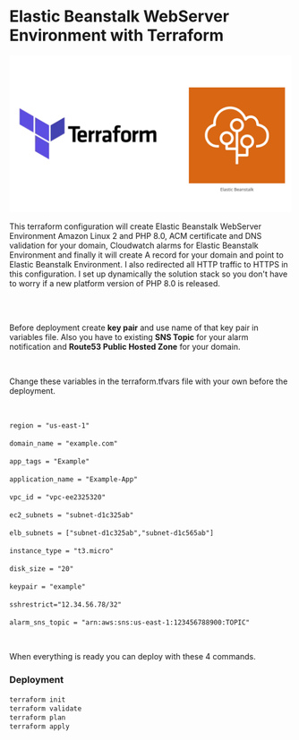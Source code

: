 # Elastic Beanstalk WebServer Environment with Terraform

 ![Elastic Beanstalk Deployment with Terraform](src/eb-tf.png)

This terraform configuration will create Elastic Beanstalk WebServer Environment Amazon Linux 2 and PHP 8.0, ACM certificate and DNS validation for your domain, Cloudwatch alarms for Elastic Beanstalk Environment and finally it will create A record for your domain and point to Elastic Beanstalk Environment. I also redirected all HTTP traffic to HTTPS in this configuration. I set up dynamically the solution stack so you don't have to worry if a new platform version of PHP 8.0 is released.

<br/>

<br/>

Before deployment create **key pair** and use name of that key pair in variables file. Also you have to existing **SNS Topic** for your alarm notification and **Route53 Public Hosted Zone** for your domain.


<br/>

Change these variables in the terraform.tfvars file with your own before the deployment.

<br/>

```
region = "us-east-1"

domain_name = "example.com"

app_tags = "Example"

application_name = "Example-App"

vpc_id = "vpc-ee2325320"

ec2_subnets = "subnet-d1c325ab"

elb_subnets = ["subnet-d1c325ab","subnet-d1c565ab"]

instance_type = "t3.micro"

disk_size = "20"

keypair = "example"

sshrestrict="12.34.56.78/32"

alarm_sns_topic = "arn:aws:sns:us-east-1:123456788900:TOPIC"

```

<br/>

When everything is ready you can deploy with these 4 commands.

### Deployment

```
terraform init
terraform validate
terraform plan
terraform apply

```
